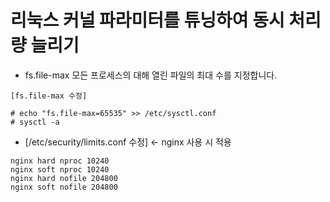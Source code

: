 # 리눅스 커널 파라미터를 튜닝하여 동시 처리량 늘리기

- fs.file-max 모든 프로세스의 대해 열린 파일의 최대 수를 지정합니다.

```
[fs.file-max 수정]

# echo "fs.file-max=65535" >> /etc/sysctl.conf
# sysctl -a
```

- [/etc/security/limits.conf 수정] <- nginx 사용 시 적용

```
nginx hard nproc 10240
nginx soft nproc 10240
nginx hard nofile 204800
nginx soft nofile 204800
```
